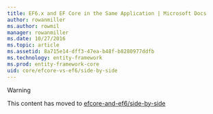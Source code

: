 ```yaml
---
title: EF6.x and EF Core in the Same Application | Microsoft Docs
author: rowanmiller
ms.author: rowmil
manager: rowanmiller
ms.date: 10/27/2016
ms.topic: article
ms.assetid: 8a715e14-dff3-47ea-b48f-b8280977ddfb
ms.technology: entity-framework
ms.prod: entity-framework-core 
uid: core/efcore-vs-ef6/side-by-side
---
```


> [!WARNING]
> This content has moved to [efcore-and-ef6/side-by-side](../../efcore-and-ef6/side-by-side.md)
